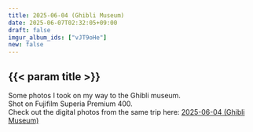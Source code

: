 ```yaml
---
title: 2025-06-04 (Ghibli Museum)
date: 2025-06-07T02:32:05+09:00
draft: false
imgur_album_ids: ["vJT9oHe"]
new: false
---
```


<h2 id="title">{{< param title >}}</h2>

Some photos I took on my way to the Ghibli museum.<br>
Shot on Fujifilm Superia Premium 400.<br>
Check out the digital photos from the same trip here: <a href="/photos/digital/2025-06-04_ghibli">2025-06-04 (Ghibli Museum)</a>
